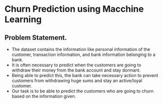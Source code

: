 # Churn Prediction using Macchine Learning

## Problem Statement.
* The dataset contains the information like personal information of the customer, transaction information, and bank information belonging to a bank.
* It is often necessary to predict when the customers are going to withdraw their money from the bank account and stay dormant.
* Being able to predict this, the bank can take necessary action to prevent customers from withdrawing huge sums and stay an active/loyal customer.
* Our task is to be able to predict the customers who are going to churn based on the information given.
